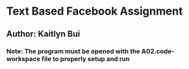 # Text Based Facebook Assignment
## Author: Kaitlyn Bui
### Note: The program must be opened with the A02.code-workspace file to properly setup and run
